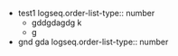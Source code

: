 - test1
  logseq.order-list-type:: number
	- gddgdagdg k
	- g
- gnd gda
  logseq.order-list-type:: number